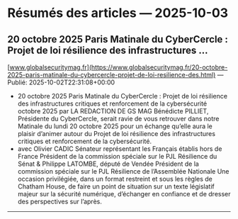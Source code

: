 # Résumés des articles — 2025-10-03

## 20 octobre 2025 Paris Matinale du CyberCercle : Projet de loi résilience des infrastructures ...
[www.globalsecuritymag.fr](https://www.globalsecuritymag.fr/20-octobre-2025-paris-matinale-du-cybercercle-projet-de-loi-resilience-des.html) — Publié: 2025-10-02T22:31:08+00:00

- 20 octobre 2025 Paris Matinale du CyberCercle : Projet de loi résilience des infrastructures critiques et renforcement de la cybersécurité octobre 2025 par LA REDACTION DE GS MAG Bénédicte PILLIET, Présidente du CyberCercle, serait ravie de vous retrouver dans notre Matinale du lundi 20 octobre 2025 pour un échange qu’elle aura le plaisir d’animer autour du Projet de loi résilience des infrastructures critiques et renforcement de la cybersécurité.
- avec Olivier CADIC Sénateur représentant les Français établis hors de France Président de la commission spéciale sur le PJL Résilience du Sénat & Philippe LATOMBE, député de Vendée Président de la commission spéciale sur le PJL Résilience de l’Assemblée Nationale Une occasion privilégiée, dans un format restreint et sous les règles de Chatham House, de faire un point de situation sur un texte législatif majeur sur la sécurité numérique, d’échanger en confiance et de dresser des perspectives sur l’après.

---

